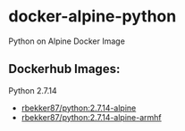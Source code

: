# docker-alpine-python
Python on Alpine Docker Image

## Dockerhub Images:

Python 2.7.14

- [rbekker87/python:2.7.14-alpine](https://hub.docker.com/r/rbekker87/python/)
- [rbekker87/python:2.7.14-alpine-armhf](https://hub.docker.com/r/rbekker87/python/)

